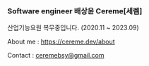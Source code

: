 ### Software engineer 배상윤 Cereme[세렘]

산업기능요원 복무중입니다. (2020.11 ~ 2023.09)

About me : https://cereme.dev/about

Contact : ceremebsy@gmail.com
